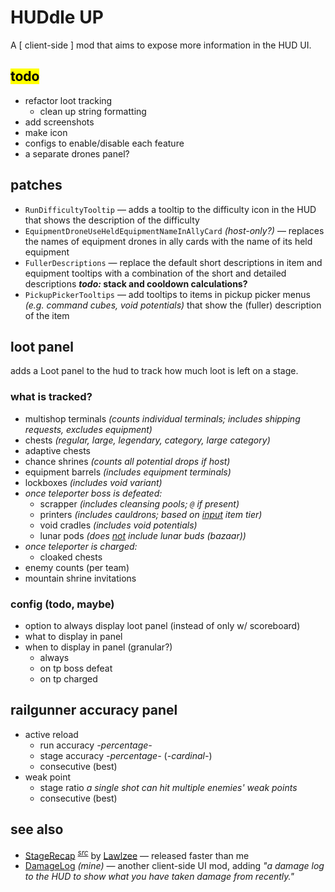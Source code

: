 # HUDdle UP

A \[ client-side \] mod that aims to expose more information in the HUD UI.

## <mark>todo</mark>
- refactor loot tracking
    - clean up string formatting
- add screenshots
- make icon
- configs to enable/disable each feature
- a separate drones panel?

## patches
- `RunDifficultyTooltip` — adds a tooltip to the difficulty icon in the HUD that shows the description of the difficulty
- `EquipmentDroneUseHeldEquipmentNameInAllyCard` *(host-only?)* — replaces the names of equipment drones in ally cards with the name of its held equipment
- `FullerDescriptions` — replace the default short descriptions in item and equipment tooltips with a combination of the short and detailed descriptions ***todo:* stack and cooldown calculations?**
- `PickupPickerTooltips` — add tooltips to items in pickup picker menus *(e.g. command cubes, void potentials)* that show the (fuller) description of the item

## loot panel
adds a Loot panel to the hud to track how much loot is left on a stage.

### what is tracked?
- multishop terminals *(counts individual terminals; includes shipping requests, excludes equipment)*
- chests *(regular, large, legendary, category, large category)*
- adaptive chests
- chance shrines *(counts all potential drops if host)*
- equipment barrels *(includes equipment terminals)*
- lockboxes *(includes void variant)*
- *once teleporter boss is defeated:*
    - scrapper *(includes cleansing pools; `@` if present)*
    - printers *(includes cauldrons; based on <u>input</u> item tier)*
    - void cradles *(includes void potentials)*
    - lunar pods *(does <u>not</u> include lunar buds (bazaar))*
- *once teleporter is charged:*
    - cloaked chests
- enemy counts (per team)
- mountain shrine invitations

### config (todo, maybe)
- option to always display loot panel (instead of only w/ scoreboard)
- what to display in panel
- when to display in panel (granular?)
    - always
    - on tp boss defeat
    - on tp charged

## railgunner accuracy panel
- active reload
    - run accuracy *-percentage-*
    - stage accuracy *-percentage-* (*-cardinal-*)
    - consecutive (best)
- weak point
    - stage ratio *a single shot can hit multiple enemies' weak points*
    - consecutive (best)

## see also
- [StageRecap](https://thunderstore.io/package/Lawlzee/StageRecap/) <sup>[*src*](https://github.com/Lawlzee/StageReport)</sup> by [Lawlzee](https://thunderstore.io/package/Lawlzee/) — released faster than me
- [DamageLog](https://thunderstore.io/package/itsschwer/DamageLog/) *(mine)* — another client-side UI mod, adding *"a damage log to the HUD to show what you have taken damage from recently."*

